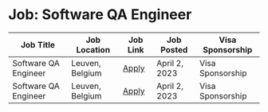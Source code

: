 # Job: Software QA Engineer

| Job Title | Job Location | Job Link | Job Posted | Visa Sponsorship |
| --- | --- | --- | --- | --- |
| Software QA Engineer | Leuven, Belgium | [Apply](https://boards.greenhouse.io/guardsquare/jobs/4455352) | April 2, 2023 | Visa Sponsorship |
| Software QA Engineer | Leuven, Belgium | [Apply](https://boards.greenhouse.io/guardsquare/jobs/4455352) | April 2, 2023 | Visa Sponsorship |
